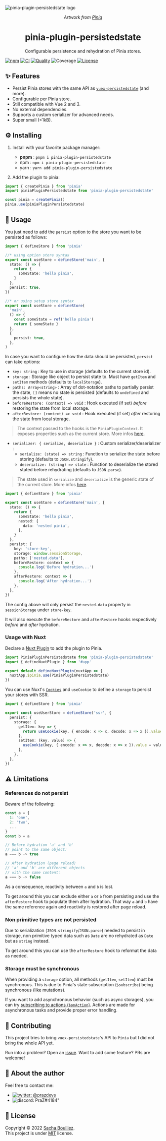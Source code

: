 <p align="center">

![pinia-plugin-persistedstate logo](https://i.imgur.com/prUNzrf.png)

</p>

<p align="center">
  <i>Artwork from <a href="https://pinia.vuejs.org/">Pinia</a></i>
</p>

<h1 align="center">pinia-plugin-persistedstate</h1>
<p align="center">Configurable persistence and rehydration of Pinia stores.</p>

<p align="center">

[![npm](https://img.shields.io/github/package-json/v/prazdevs/pinia-plugin-persistedstate?style=flat&color=orange)](https://www.npmjs.com/package/pinia-plugin-persistedstate)
[![CI](https://img.shields.io/github/workflow/status/prazdevs/pinia-plugin-persistedstate/Build,%20lint%20and%20test?label=ci&logo=github)](https://github.com/prazdevs/pinia-plugin-persistedstate/actions/workflows/push.yml)
[![Quality](https://img.shields.io/sonar/quality_gate/prazdevs_pinia-plugin-persistedstate?style=flat&logo=sonarcloud&server=https%3A%2F%2Fsonarcloud.io)](https://sonarcloud.io/project/overview?id=prazdevs_pinia-plugin-persistedstate)
![Coverage](https://img.shields.io/codecov/c/github/prazdevs/pinia-plugin-persistedstate?logo=Codecov&token=BYLAJJOOLS)
[![License](https://img.shields.io/github/license/prazdevs/pinia-plugin-persistedstate?style=flat&color=blue)](https://github.com/prazdevs/pinia-plugin-persistedstate/tree/HEAD/LICENSE)

</p>

## ✨ Features

- Persist Pinia stores with the same API as [`vuex-persistedstate`](https://github.com/robinvdvleuten/vuex-persistedstate) (and more).
- Configurable per Pinia store.
- Still compatible with Vue 2 and 3.
- No external dependencies.
- Supports a custom serializer for advanced needs.
- Super small (<1kB).

## ⚙️ Installing

1. Install with your favorite package manager:

   - **pnpm** : `pnpm i pinia-plugin-persistedstate`
   - npm : `npm i pinia-plugin-persistedstate`
   - yarn : `yarn add pinia-plugin-persistedstate`

2. Add the plugin to pinia:

```ts
import { createPinia } from 'pinia'
import piniaPluginPersistedstate from 'pinia-plugin-persistedstate'

const pinia = createPinia()
pinia.use(piniaPluginPersistedstate)
```

## 🚀 Usage

You just need to add the `persist` option to the store you want to be persisted as follows:

```ts
import { defineStore } from 'pinia'

//* using option store syntax
export const useStore = defineStore('main', {
  state: () => {
    return {
      someState: 'hello pinia',
    }
  },
  persist: true,
})

//* or using setup store syntax
export const useStore = defineStore(
  'main',
  () => {
    const someState = ref('hello pinia')
    return { someState }
  },
  {
    persist: true,
  },
)
```

In case you want to configure how the data should be persisted, `persist` can take options:

- `key: string` : Key to use in storage (defaults to the current store id).
- `storage` : Storage like object to persist state to. Must have `getItem` and `setItem` methods (defaults to `localStorage`).
- `paths: Array<string>` : Array of dot-notation paths to partially persist the state, `[]` means no state is persisted (defaults to `undefined` and persists the whole state).
- `beforeRestore: (context) => void` : Hook executed (if set) _before_ restoring the state from local storage.
- `afterRestore: (context) => void` : Hook executed (if set) _after_ restoring the state from local storage.

> The context passed to the hooks is the `PiniaPluginContext`. It exposes properties such as the current store. More infos [here](https://pinia.vuejs.org/core-concepts/plugins.html#introduction).

- `serializer: { serialize, deserialize }` : Custom serializer/deserializer :
  - `serialize: (state) => string` : Function to serialize the state before storing (defaults to `JSON.stringify`).
  - `deserialize: (string) => state` : Function to deserialize the stored stated before rehydrating (defaults to `JSON.parse`).

> The state used in `serialize` and `deserialize` is the generic state of the current store. More infos [here](https://pinia.vuejs.org/api/modules/pinia.html#statetree).

```ts
import { defineStore } from 'pinia'

export const useStore = defineStore('main', {
  state: () => {
    return {
      someState: 'hello pinia',
      nested: {
        data: 'nested pinia',
      },
    }
  },
  persist: {
    key: 'store-key',
    storage: window.sessionStorage,
    paths: ['nested.data'],
    beforeRestore: context => {
      console.log('Before hydration...')
    },
    afterRestore: context => {
      console.log('After hydration...')
    },
  },
})
```

The config above will only persist the `nested.data` property in `sessionStorage` under `store-key`.

It will also execute the `beforeRestore` and `afterRestore` hooks respectively _before_ and _after_ hydration.

### Usage with Nuxt

Declare a [Nuxt Plugin](https://v3.nuxtjs.org/docs/directory-structure/plugins) to add the plugin to Pinia.

```ts
import PiniaPluginPersistedstate from 'pinia-plugin-persistedstate'
import { defineNuxtPlugin } from '#app'

export default defineNuxtPlugin(nuxtApp => {
  nuxtApp.$pinia.use(PiniaPluginPersistedstate)
})
```

You can use Nuxt's [`Cookies`](https://v3.nuxtjs.org/docs/usage/cookies/) and `useCookie` to define a `storage` to persist your stores with SSR.

```ts
import { defineStore } from 'pinia'

export const useUserStore = defineStore('ssr', {
  persist: {
    storage: {
      getItem: key => {
        return useCookie(key, { encode: x => x, decode: x => x }).value
      },
      setItem: (key, value) => {
        useCookie(key, { encode: x => x, decode: x => x }).value = value
      },
    },
  },
})
```

## ⚠️ Limitations

### **References do not persist**

Beware of the following:

```js
const a = {
  1: 'one',
  2: 'two',
  ...
}
const b = a

// Before hydration 'a' and 'b'
// point to the same object:
a === b -> true

// After hydration (page reload)
// 'a' and 'b' are different objects
// with the same content:
a === b -> false
```

As a consequence, reactivity between `a` and `b` is lost.

To get around this you can exclude either `a` or `b` from persisting and use the `afterRestore` hook to populate them after hydration. That way `a` and `b` have the same reference again and reactivity is restored after page reload.

### **Non primitive types are not persisted**

Due to serialization (`JSON.stringify`/`JSON.parse`) needed to persist in storage, non primitive typed data such as `Date` are no rehydrated as `Date` but as `string` instead.

To get around this you can use the `afterRestore` hook to reformat the data as needed.

### **Storage must be synchronous**

When providing a `storage` option, all methods (`getItem`, `setItem`) must be synchronous. This is due to Pinia's state subscription (`$subscribe`) being synchronous (like mutations).

If you want to add asynchronous behavior (such as async storages), you can try [subscribing to actions (`$onAction`)](https://pinia.vuejs.org/core-concepts/actions.html#subscribing-to-actions). Actions are made for asynchronous tasks and provide proper error handling.

## 🤝 Contributing

This project tries to bring `vuex-persistedstate`'s API to `Pinia` but I did not bring the whole API yet.

Run into a problem? Open an [issue](https://github.com/prazdevs/pinia-plugin-persistedstate/issues/new/choose).
Want to add some feature? PRs are welcome!

## 👤 About the author

Feel free to contact me:

- [![twitter: @prazdevs](https://img.shields.io/twitter/follow/prazdevs?style=social)](https://twitter.com/prazdevs)
- ![discord: PraZ#4184"](https://img.shields.io/badge/Discord-PraZ%234184-darkgrey?labelColor=7289DA&logo=discord&logoColor=white&style=flat)

## 📝 License

Copyright © 2022 [Sacha Bouillez](https://github.com/prazdevs).  
This project is under [MIT](https://github.com/prazdevs/pinia-plugin-persistedstate/blob/main/LICENCE) license.
